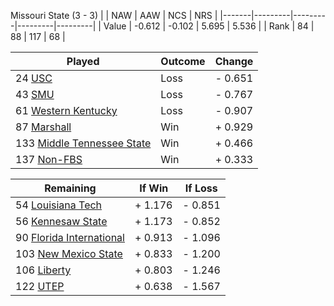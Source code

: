 Missouri State (3 - 3)
|       |   NAW   |   AAW   |   NCS   |   NRS   |
|-------|---------|---------|---------|---------|
| Value |  -0.612 |  -0.102 |   5.695 |   5.536 |
| Rank  |      84 |      88 |     117 |      68 |

| Played                    | Outcome    |  Change  |
|---------------------------|------------|----------|
|  24 [USC                   ](USC.md)| Loss       | -  0.651 |
|  43 [SMU                   ](SMU.md)| Loss       | -  0.767 |
|  61 [Western Kentucky      ](WesternKentucky.md)| Loss       | -  0.907 |
|  87 [Marshall              ](Marshall.md)| Win        | +  0.929 |
| 133 [Middle Tennessee State](MiddleTennesseeState.md)| Win        | +  0.466 |
| 137 [Non-FBS               ](NonFBS.md)| Win        | +  0.333 |

| Remaining                 |  If Win  |  If Loss |
|---------------------------|----------|----------|
|  54 [Louisiana Tech        ](LouisianaTech.md)| +  1.176 | -  0.851 |
|  56 [Kennesaw State        ](KennesawState.md)| +  1.173 | -  0.852 |
|  90 [Florida International ](FloridaInternational.md)| +  0.913 | -  1.096 |
| 103 [New Mexico State      ](NewMexicoState.md)| +  0.833 | -  1.200 |
| 106 [Liberty               ](Liberty.md)| +  0.803 | -  1.246 |
| 122 [UTEP                  ](UTEP.md)| +  0.638 | -  1.567 |

